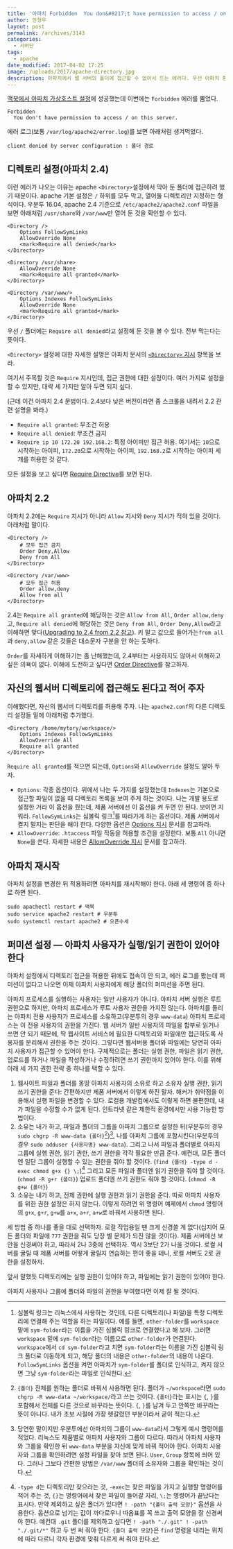 ```yaml
---
title: '아파치 Forbidden  You don&#8217;t have permission to access / on this server. 에러 해결'
author: 안형우
layout: post
permalink: /archives/3143
categories:
  - 서버단
tags:
  - apache
date_modified: 2017-04-02 17:25
image: /uploads/2017/apache-directory.jpg
description: 아파치에서 웹 서버의 폴더에 접근할 수 없어서 뜨는 에러다. 우선 아파치 환경 설정에서 해당 폴더 접근을 허용하고, 아파치 사용자에게 폴더의 실행 권한, 파일의 읽기 권한을 줘야 한다.
---
```


[맥북에서 아파치 가상호스트 설정][1]에 성공했는데 이번에는 `Forbidden` 에러를 뿜었다.

    Forbidden
      You don't have permission to access / on this server.

에러 로그(보통 `/var/log/apache2/error.log`)를 보면 아래처럼 생겨먹었다.

    client denied by server configuration : 폴더 경로

## 디렉토리 설정(아파치 2.4)

이런 에러가 나오는 이유는 apache `<Directory>`설정에서 막아 둔 폴더에 접근하려 했기 때문이다. apache 기본 설정은 `/` 하위를 모두 막고, 열어둘 디렉토리만 지정하는 형식이다. 우분투 16.04, apache 2.4 기준으로 `/etc/apache2/apache2.conf` 파일을 보면 아래처럼 `/usr/share`와 `/var/www`만 열어 둔 것을 확인할 수 있다.

    <Directory />
        Options FollowSymLinks
        AllowOverride None
        <mark>Require all denied</mark>
    </Directory>

    <Directory /usr/share>
        AllowOverride None
        <mark>Require all granted</mark>
    </Directory>

    <Directory /var/www/>
        Options Indexes FollowSymLinks
        AllowOverride None
        <mark>Require all granted</mark>
    </Directory>

우선 `/` 폴더에는 `Require all denied`라고 설정해 둔 것을 볼 수 있다. 전부 막는다는 뜻이다. 

`<Directory>` 설정에 대한 자세한 설명은 아파치 문서의 [`<Directory>` 지시](https://httpd.apache.org/docs/2.4/en/mod/core.html#directory) 항목을 보라.

여기서 주목할 것은 `Require` 지시인데, 접근 권한에 대한 설정이다. 여러 가지로 설정을 할 수 있지만, 대략 세 가지만 알아 두면 되지 싶다.

(근데 이건 아파치 2.4 문법이다. 2.4보다 낮은 버전이라면 좀 스크롤을 내려서 2.2 관련 설명을 봐라.)

- `Require all granted`: 무조건 허용
- `Require all denied`: 무조건 금지
- `Require ip 10 172.20 192.168.2`: 특정 아이피만 접근 허용. 여기서는 `10`으로 시작하는 아이피, `172.20`으로 시작하는 아이피, `192.168.2`로 시작하는 아이피 세 개를 허용한 것 같다.

모든 설정을 보고 싶다면 [Require Directive]를 보면 된다. 

[Require Directive]: https://httpd.apache.org/docs/2.4/en/mod/mod_authz_core.html#require


## 아파치 2.2

아파치 2.2에는 `Require` 지시가 아니라 `Allow` 지시와 `Deny` 지시가 적혀 있을 것이다. 아래처럼 말이다.

~~~
<Directory />
    # 모두 접근 금지
    Order Deny,Allow
    Deny from All
</Directory>

<Directory /var/www>
    # 모두 접근 허용
    Order allow,deny
    Allow from all
</Directory>
~~~

2.4는 `Require all granted`에 해당하는 것은 `Allow from All`, `Order allow,deny`고, `Require all denied`에 해당하는 것은 `Deny from All`, `Order Deny,Allow`라고 이해하면 맞다([Upgrading to 2.4 from 2.2 참고]). 키 말고 값으로 들어가는`from all`과 `deny,allow` 같은 것들은 대소문자 구분을 안 하는 듯하다.

[Upgrading to 2.4 from 2.2 참고]: https://httpd.apache.org/docs/2.4/upgrading.html

`Order`를 자세하게 이해하기는 좀 난해했는데, 2.4부터는 사용하지도 않아서 이해하고 싶은 의욕이 없다. 이해에 도전하고 싶다면 [Order Directive](https://httpd.apache.org/docs/2.2/ko/mod/mod_authz_host.html#order)를 참고하자.


## 자신의 웹서버 디렉토리에 접근해도 된다고 적어 주자

이해했다면, 자신의 웹서버 디렉토리를 허용해 주자. 나는 `apache2.conf`의 다른 디렉토리 설정들 밑에 아래처럼 추가했다.

    <Directory /home/mytory/workspace/>
        Options Indexes FollowSymLinks
        AllowOverride All
        Require all granted
    </Directory>

`Require all granted`를 적으면 되는데, `Options`와 `AllowOverride` 설정도 알아 두자.

- `Options`: 각종 옵션이다. 위에서 나는 두 가지를 설정했는데 `Indexes`는 기본으로 접근할 파일이 없을 때 디렉토리 목록을 보여 주게 하는 것이다. 나는 개발 용도로 설정한 거라 이 옵션을 줬는데, 제품 서버에선 이 옵션을 켜 두면 안 된다. 보이면 지워라. `FollowSymLinks`는 심볼릭 링크[^symlink]를 따라가게 하는 옵션이다. 제품 서버에서 켤지 말지는 판단을 해야 한다. 다양한 옵션은 [Options 지시] 문서를 참고하라.
- `AllowOverride`: `.htaccess` 파일 작동을 허용할 조건을 설정한다. 보통 `All` 아니면 `None`을 쓴다. 자세한 내용은 [AllowOverride 지시] 문서를 참고하라.

[Options 지시]: https://httpd.apache.org/docs/2.4/ko/mod/core.html#Options
[AllowOverride 지시]: https://httpd.apache.org/docs/2.4/ko/mod/core.html#allowoverride

[^symlink]: 심볼릭 링크는 리눅스에서 사용하는 것인데, 다른 디렉토리(나 파일)을 특정 디렉토리에 연결해 주는 역할을 하는 파일이다. 예를 들면, `other-folder`를 `workspace` 밑에 `sym-folder`라는 이름을 가진 심볼릭 링크로 연결했다고 해 보자. 그러면 `workspace` 밑에 `sym-folder`라는 이름으로 `other-folder`가 연결된다. `workspace`에서 `cd sym-folder`라고 치면 `sym-folder`라는 이름을 가진 심볼릭 링크 폴더로 이동하게 되고, 해당 폴더의 내용은 `other-folder`의 내용이 나온다. `FollowSymLinks` 옵션을 켜면 아파치가 `sym-folder`를 폴더로 인식하고, 켜지 않으면 그냥 `sym-folder`라는 파일로 인식한다.


## 아파치 재시작

아파치 설정을 변경한 뒤 적용하려면 아파치를 재시작해야 한다. 아래 세 명령어 중 하나로 하면 된다.

    sudo apachectl restart # 맥북
    sudo service apache2 restart # 우분투
    sudo systemctl restart apache2 # 오픈수세


## 퍼미션 설정 ― 아파치 사용자가 실행/읽기 권한이 있어야 한다

아파치 설정에서 디렉토리 접근을 허용한 뒤에도 접속이 안 되고, 에러 로그를 봤는데 퍼미션이 없다고 나오면 이제 아파치 사용자에게 해당 폴더의 퍼미션을 주면 된다.

아파치 프로세스를 실행하는 사용자는 일반 사용자가 아니다. 아파치 서버 실행은 루트 권한으로 하지만, 아파치 프로세스가 루트 사용자 권한을 가지진 않는다. 아파치를 돌리는 아파치 전용 사용자가 프로세스를 소유하고(우분투의 경우 `www-data`) 아파치 프로세스는 이 전용 사용자의 권한을 가진다. 웹 서버가 일반 사용자의 파일을 함부로 읽거나 쓰면 안 되기 때문에, 딱 웹사이트 서비스에 필요한 디렉토리와 파일에만 접근하도록 사용자를 분리해서 권한을 주는 것이다. 그렇다면 웹서버용 폴더와 파일에는 당연히 아파치 사용자가 접근할 수 있어야 한다. 구체적으로는 폴더는 실행 권한, 파일은 읽기 권한, 업로드를 하거나 파일을 작성하거나 수정하려면 쓰기 권한까지 있어야 한다. 이를 위해 아래 세 가지 권한 전략 중 하나를 택할 수 있다.

1. 웹사이트 파일과 폴더를 몽땅 아파치 사용자의 소유로 하고 소유자 실행 권한, 읽기 쓰기 권한을 준다: 간편하지만 제품 서버에서 이렇게 하진 말자. 해커가 취약점을 이용해서 실행 파일을 변경할 수 있다. 로컬용 개발컴에서도 이렇게 하면 불편한데, 내가 파일을 수정할 수가 없게 된다. 인트라넷 같은 제한적 환경에서만 사용 가능한 방법이다.
2. 소유는 내가 하고, 파일과 폴더의 그룹을 아파치 그룹으로 설정한 뒤(우분투의 경우 `sudo chgrp -R www-data {폴더}`[^curly-brace])[^www-data], 나를 아파치 그룹에 포함시킨다(우분투의 경우 `sudo adduser {사용자명} www-data`). 그리고 나서 파일과 폴더별로 아파치 그룹에 실행 권한, 읽기 권한, 쓰기 권한을 각각 필요한 만큼 준다. 예컨대, 모든 폴더엔 일단 그룹이 실행할 수 있는 권한을 줘야 할 것이다. (`find {폴더} -type d -exec chmod g+x {} \;`)[^find] 그리고 모든 파일과 폴더엔 읽기 권한을 줘야 할 것이다. (`chmod -R g+r {폴더}`) 업로드 폴더엔 쓰기 권한도 줘야 할 것이다. (`chmod -R g+w {폴더}`)
3. 소유는 내가 하고, 전체 권한에 실행 권한과 읽기 권한을 준다. 따로 아파치 사용자를 위한 권한 설정은 하지 않는다. 이렇게 하려면 위 명령어 예제에서 `chmod` 명령어의 `g+x`, `g+r`, `g+w`를 `a+x`, `a+r`, `a+w`로 바꿔서 사용하면 된다.

[^curly-brace]: `{폴더}` 전체를 원하는 폴더로 바꿔서 사용하면 된다. 폴더가 `~/workspace`라면 `sudo chgrp -R www-data ~/workspace/`라고 쓰는 것이다. `{폴더}`라는 표시는 `{`, `}`를 포함해서 전체를 다른 것으로 바꾸라는 뜻이다. `{`, `}`를 남겨 두고 안쪽만 바꾸라는 뜻이 아니다. 내가 초보 시절에 가장 헷갈렸던 부분이라서 굳이 적는다.

[^www-data]: 당연한 말이지만 우분투에선 아파치의 그룹이 `www-data`라서 그렇게 예시 명령어를 적었다. 리눅스도 제품별로 아파치 사용자와 그룹이 다르다. 따라서 아파치 사용자와 그룹을 확인한 뒤 `www-data` 부분을 자신에 맞게 바꿔 적어야 한다. 아파치 사용자와 그룹을 확인하려면 설정 파일을 찾아 보면 된다. `User`, `Group` 항목에 씌어 있다. 그러나 그보다 간편한 방법은 `/var/www` 폴더의 소유자와 그룹을 확인하는 것이다.

[^find]: `-type d`는 디렉토리만 찾으라는 것, `-exec`는 찾은 파일을 가지고 실행할 명령어를 적어 주는 것, `{}`는 명령어에서 찾은 파일이 들어갈 자리, `\;`는 명령어가 끝났다는 표시다. 만약 제외하고 싶은 폴더가 있다면 `! -path "{폴더 출력 모양}"` 옵션을 사용한다. 옵션으로 넘기는 값이 까다로우니 따옴표를 꼭 쓰고 출력 모양을 잘 신경써야 한다. 예컨대 `.git` 폴더를 제외하고 싶다면 `! -path "./.git" ! -path "./.git/*"` 하고 두 번 써 줘야 한다. `{폴더 출력 모양}`은 `find` 명령을 내리는 위치에 따라 다르니 각자 환경에 맞춰 다르게 써 줘야 한다.

세 방법 중 하나를 좋을 대로 선택하자. 로컬 작업용일 땐 크게 신경쓸 게 없다(심지어 모든 폴더와 파일에 `777` 권한을 줘도 당장 별 문제가 되진 않을 것이다). 제품 서버에선 보안을 신경써야 하고, 따라서 2나 3중에 선택하자. 역시 3보단 2가 나을 것이다. 로컬 서버를 굴릴 때 제품 서버를 어떻게 굴릴지 연습하는 편이 좋을 테니, 로컬 서버도 2로 권한을 설정하자.

앞서 말했듯 디렉토리에는 실행 권한이 있어야 하고, 파일에는 읽기 권한이 있어야 한다. 

아파치 사용자나 그룹에 폴더와 파일의 권한을 부여했다면 이제 잘 될 것이다.

 [1]: https://mytory.net/archives/3135 "맥북 아파치 가상호스트 활성화를 위해선 ‘웹 공유’를 켜야 한다"
